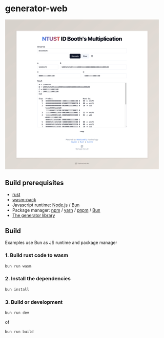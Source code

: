 # generator-web

![cover](./assets/cover.jpeg)

## Build prerequisites

- [rust](https://www.rust-lang.org/)
- [wasm-pack](https://rustwasm.github.io/wasm-pack/)
- Javascript runtime: [Node.js](https://nodejs.org/) / [Bun](https://bun.sh/)
- Package manager: [npm](https://www.npmjs.com/) / [yarn](https://yarnpkg.com/) / [pnpm](https://pnpm.io/) / [Bun](https://bun.sh/)
- [The generator library](../generator/)

## Build

Examples use Bun as JS runtime and package manager

### 1. Build rust code to wasm

```bash
bun run wasm
```

### 2. Install the dependencies

```bash
bun install
```

### 3. Build or development

```bash
bun run dev
```

of

```bash
bun run build
```
